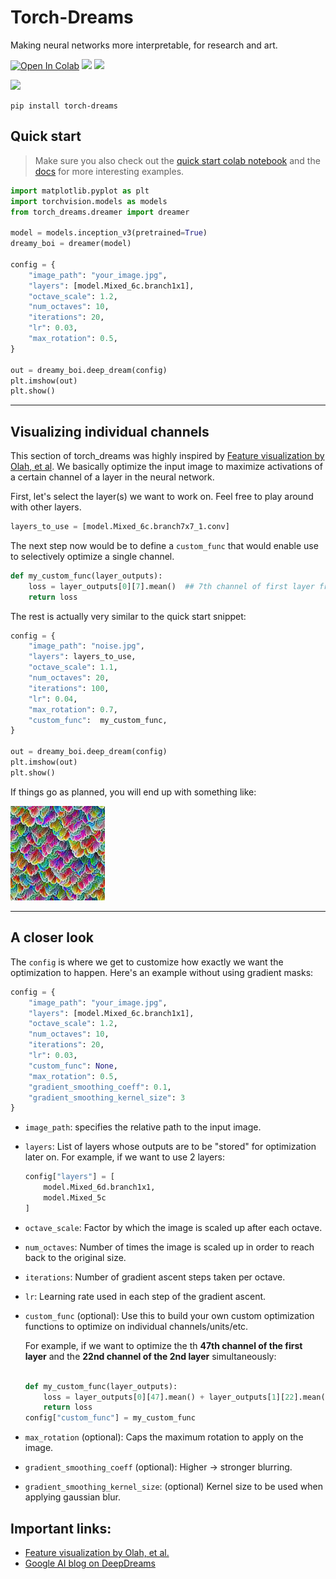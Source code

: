 # Torch-Dreams
Making neural networks more interpretable, for research and art. 


[![Open In Colab](https://colab.research.google.com/assets/colab-badge.svg)](https://colab.research.google.com/github/Mayukhdeb/torch-dreams-notebooks/blob/main/notebooks/torch_dreams_starter.ipynb)
[![](https://img.shields.io/github/last-commit/mayukhdeb/torch-dreams)](https://github.com/mayukhdeb/torch-dreams/commits/master)
[![](https://img.shields.io/twitter/url?label=Docs&style=flat-square&url=https%3A%2F%2Fapp.gitbook.com%2F%40mayukh09%2Fs%2Ftorch-dreams%2F)](https://app.gitbook.com/@mayukh09/s/torch-dreams/)

<img src = "https://github.com/Mayukhdeb/torch-dreams/blob/master/images/banner_1.png?raw=true">

```
pip install torch-dreams 
```

## Quick start
> Make sure you also check out the [quick start colab notebook]() and the [docs](https://app.gitbook.com/@mayukh09/s/torch-dreams/) for more interesting examples. 
```python
import matplotlib.pyplot as plt
import torchvision.models as models
from torch_dreams.dreamer import dreamer

model = models.inception_v3(pretrained=True)
dreamy_boi = dreamer(model)

config = {
    "image_path": "your_image.jpg",
    "layers": [model.Mixed_6c.branch1x1],
    "octave_scale": 1.2,
    "num_octaves": 10,
    "iterations": 20,
    "lr": 0.03,
    "max_rotation": 0.5,
}

out = dreamy_boi.deep_dream(config)
plt.imshow(out)
plt.show()
```
---

## Visualizing individual channels

This section of torch_dreams was highly inspired by [Feature visualization by Olah, et al](https://distill.pub/2017/feature-visualization/). We basically optimize the input image to maximize activations of a certain channel of a layer in the neural network. 

First, let's select the layer(s) we want to work on. Feel free to play around with other layers. 

```python
layers_to_use = [model.Mixed_6c.branch7x7_1.conv]
```

The next step now would be to define a `custom_func` that would enable use to selectively optimize a single channel. 


```python 
def my_custom_func(layer_outputs):
    loss = layer_outputs[0][7].mean()  ## 7th channel of first layer from layers_to_use
    return loss
```

The rest is actually very similar to the quick start snippet:

```python
config = {
    "image_path": "noise.jpg",
    "layers": layers_to_use,
    "octave_scale": 1.1,  
    "num_octaves": 20,  
    "iterations": 100,  
    "lr": 0.04,
    "max_rotation": 0.7,
    "custom_func":  my_custom_func,
}

out = dreamy_boi.deep_dream(config)
plt.imshow(out)
plt.show()
```
If things go as planned, you will end up with something like:

<img src = "https://raw.githubusercontent.com/Mayukhdeb/torch-dreams-notebooks/main/images/raw_output/inceptionv3_channels/inceptionv3.Mixed_6c.branch7x7_1.conv_channel_7.jpg" width = "30%">

---
## A closer look

The `config` is where we get to customize how exactly we want the optimization to happen. Here's an example without using gradient masks:

```python
config = {
    "image_path": "your_image.jpg",
    "layers": [model.Mixed_6c.branch1x1],
    "octave_scale": 1.2,
    "num_octaves": 10,
    "iterations": 20,
    "lr": 0.03,
    "custom_func": None,
    "max_rotation": 0.5,
    "gradient_smoothing_coeff": 0.1,
    "gradient_smoothing_kernel_size": 3
}
```

* `image_path`: specifies the relative path to the input image. 

* `layers`: List of layers whose outputs are to be "stored" for optimization later on. For example, if we want to use 2 layers:
    ```python
    config["layers"] = [
        model.Mixed_6d.branch1x1,
        model.Mixed_5c
    ]
    ```
    
* `octave_scale`: Factor by which the image is scaled up after each octave. 
* `num_octaves`: Number of times the image is scaled up in order to reach back to the original size.
* `iterations`: Number of gradient ascent steps taken per octave. 
* `lr`: Learning rate used in each step of the gradient ascent. 
* `custom_func` (optional): Use this to build your own custom optimization functions to optimize on individual channels/units/etc.

    For example, if we want to optimize the th **47th channel of the first layer** and the **22nd channel of the 2nd layer** simultaneously:

    ```python
    
    def my_custom_func(layer_outputs):
        loss = layer_outputs[0][47].mean() + layer_outputs[1][22].mean()
        return loss
    config["custom_func"] = my_custom_func
    ```
* `max_rotation` (optional): Caps the maximum rotation to apply on the image.
* `gradient_smoothing_coeff` (optional): Higher -> stronger blurring. 
* `gradient_smoothing_kernel_size`: (optional) Kernel size to be used when applying gaussian blur.

## Important links:

* [Feature visualization by Olah, et al.](https://distill.pub/2017/feature-visualization/)
* [Google AI blog on DeepDreams](https://ai.googleblog.com/2015/06/inceptionism-going-deeper-into-neural.html)


